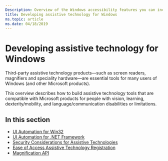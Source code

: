 ```yaml
---
Description: Overview of the Windows accessibility features you can incorporate into your UI framework.
title: Developing assistive technology for Windows
ms.topic: article
ms.date: 04/18/2019
---
```


# Developing assistive technology for Windows

Third-party assistive technology products—such as screen readers, magnifiers and speciality hardware—are essential tools for many users of Windows (and other Microsoft products).

This overview describes how to build assistive technology tools that are compatible with Microsoft products for people with vision, learning, dexterity/mobility, and language/communication disabilities or limitations.

## In this section

- [UI Automation for Win32](https://docs.microsoft.com/windows/desktop/winauto/entry-uiauto-win32)
- [UI Automation for .NET Framework](https://docs.microsoft.com/dotnet/framework/ui-automation/ui-automation-overview)
- [Security Considerations for Assistive Technologies](/windows/win32/winauto/uiauto-securityoverview)
- [Ease of Access Assistive Technology Registration](https://docs.microsoft.com/windows/desktop/winauto/ease-of-access---assistive-technology-registration)
- [Magnification API](https://docs.microsoft.com/previous-versions/windows/desktop/magapi/entry-magapi-sdk)